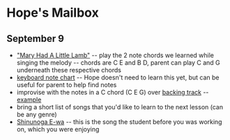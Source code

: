 # Hope's Mailbox

## September 9
- ["Mary Had A Little Lamb"](./mary.mp3) -- play the 2 note chords we learned while singing the melody -- chords are C E and B D, parent can play C and G underneath these respective chords
- [keyboard note chart](https://www.lorenz.com/Files/Files/Lorenz/Products/Product_Images/PP314.jpg) --  Hope doesn't need to learn this yet, but can be useful for parent to help find notes
- improvise with the notes in a C chord (C E G) over [backing track](./backing.mp3) -- [example](./example.mp3)
- bring a short list of songs that you'd like to learn to the next lesson (can be any genre)
- [Shinunoga E-wa](https://www.youtube.com/watch?v=dawrQnvwMTY) -- this is the song the student before you was working on, which you were enjoying
